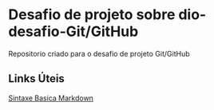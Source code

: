 # Desafio de projeto sobre dio-desafio-Git/GitHub
Repositorio criado para o desafio de projeto Git/GitHub
## Links Úteis
[Sintaxe Basica Markdown](https://www.markdownguide.org/basic-syntax/)

